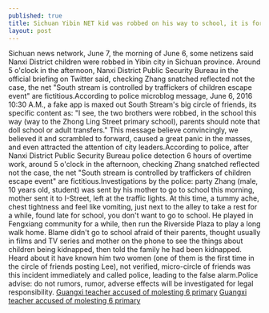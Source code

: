 ```yaml
---
published: true
title: Sichuan Yibin NET kid was robbed on his way to school, it is for the 10-year old boy playing hooky lie
layout: post
---
```

Sichuan news network, June 7, the morning of June 6, some netizens said Nanxi District children were robbed in Yibin city in Sichuan province. Around 5 o\'clock in the afternoon, Nanxi District Public Security Bureau in the official briefing on Twitter said, checking Zhang snatched reflected not the case, the net \"South stream is controlled by traffickers of children escape event\" are fictitious.According to police microblog message, June 6, 2016 10:30 A.M., a fake app is maxed out South Stream\'s big circle of friends, its specific content as: \"I see, the two brothers were robbed, in the school this way (way to the Zhong Ling Street primary school), parents should note that doll school or adult transfers.\" This message believe convincingly, we believed it and scrambled to forward, caused a great panic in the masses, and even attracted the attention of city leaders.According to police, after Nanxi District Public Security Bureau police detection 6 hours of overtime work, around 5 o\'clock in the afternoon, checking Zhang snatched reflected not the case, the net \"South stream is controlled by traffickers of children escape event\" are fictitious.Investigations by the police: party Zhang (male, 10 years old, student) was sent by his mother to go to school this morning, mother sent it to I-Street, left at the traffic lights. At this time, a tummy ache, chest tightness and feel like vomiting, just next to the alley to take a rest for a while, found late for school, you don\'t want to go to school. He played in Fengxiang community for a while, then run the Riverside Plaza to play a long walk home. Blame didn\'t go to school afraid of their parents, thought usually in films and TV series and mother on the phone to see the things about children being kidnapped, then told the family he had been kidnapped. Heard about it have known him two women (one of them is the first time in the circle of friends posting Lee), not verified, micro-circle of friends was this incident immediately and called police, leading to the false alarm.Police advise: do not rumors, rumor, adverse effects will be investigated for legal responsibility. [Guangxi teacher accused of molesting 6 primary](http://www.eastbuzz.com/2016/05/25/guangxi-teacher-accused-of-molesting-6-primary-school-girls-saying-touch-hands/) [Guangxi teacher accused of molesting 6 primary](http://www.eastbuzz.com/2016/05/25/guangxi-teacher-accused-of-molesting-6-primary-school-girls-saying-touch-hands/)